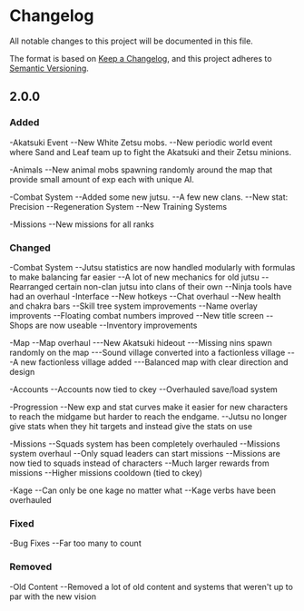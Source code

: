 # Changelog
All notable changes to this project will be documented in this file.

The format is based on [Keep a Changelog](https://keepachangelog.com/en/1.0.0/),
and this project adheres to [Semantic Versioning](https://semver.org/spec/v2.0.0.html).

## 2.0.0
### Added
-Akatsuki Event
--New White Zetsu mobs.
--New periodic world event where Sand and Leaf team up to fight the Akatsuki and their Zetsu minions.

-Animals
--New animal mobs spawning randomly around the map that provide small amount of exp each with unique AI.

-Combat System
--Added some new jutsu.
--A few new clans.
--New stat: Precision
--Regeneration System
--New Training Systems

-Missions
--New missions for all ranks

### Changed
-Combat System
--Jutsu statistics are now handled modularly with formulas to make balancing far easier
--A lot of new mechanics for old jutsu
--Rearranged certain non-clan jutsu into clans of their own
--Ninja tools have had an overhaul
-Interface
--New hotkeys
--Chat overhaul
--New health and chakra bars
--Skill tree system improvements
--Name overlay improvents
--Floating combat numbers improved
--New title screen
--Shops are now useable
--Inventory improvements

-Map
--Map overhaul
---New Akatsuki hideout
---Missing nins spawn randomly on the map
---Sound village converted into a factionless village
---A new factionless village added
---Balanced map with clear direction and design

-Accounts
--Accounts now tied to ckey
--Overhauled save/load system

-Progression
--New exp and stat curves make it easier for new characters to reach the midgame but harder to reach the endgame.
--Jutsu no longer give stats when they hit targets and instead give the stats on use

-Missions
--Squads system has been completely overhauled
--Missions system overhaul
--Only squad leaders can start missions
--Missions are now tied to squads instead of characters
--Much larger rewards from missions
--Higher missions cooldown (tied to ckey)

-Kage
--Can only be one kage no matter what
--Kage verbs have been overhauled

### Fixed
-Bug Fixes
--Far too many to count

### Removed
-Old Content
--Removed a lot of old content and systems that weren't up to par with the new vision
